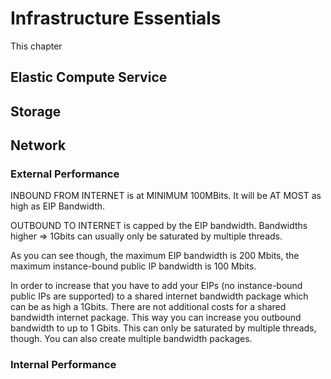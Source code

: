 # Infrastructure Essentials
This chapter
## Elastic Compute Service

## Storage

## Network 
### External Performance
INBOUND FROM INTERNET is at MINIMUM 100MBits. It will be AT MOST as high as EIP Bandwidth. 

OUTBOUND TO INTERNET is capped by the EIP bandwidth. Bandwidths higher => 1Gbits can usually only be saturated by multiple threads.

As you can see though, the maximum EIP bandwidth is 200 Mbits, the maximum instance-bound public IP bandwidth is 100 Mbits.

In order to increase that you have to add your EIPs (no instance-bound public IPs are supported) to a shared internet bandwidth package which can be as high a 1Gbits. There are not additional costs for a shared bandwidth internet package. This way you can increase you outbound bandwidth to up to 1 Gbits. This can only be saturated by multiple threads, though. 
You can also create multiple bandwidth packages.


### Internal Performance
